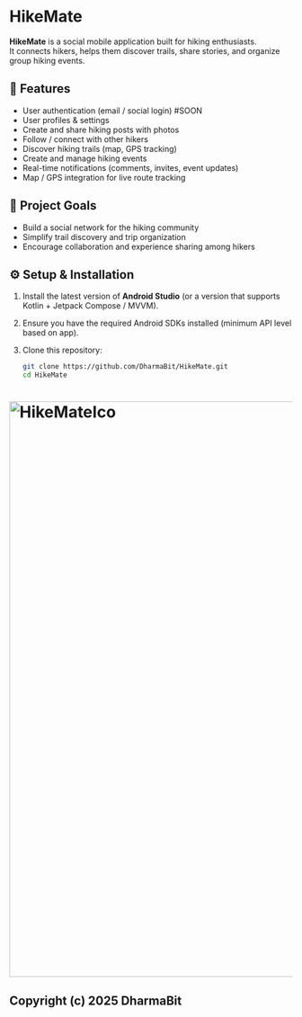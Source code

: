 # HikeMate

**HikeMate** is a social mobile application built for hiking enthusiasts.  
It connects hikers, helps them discover trails, share stories, and organize group hiking events.

## 🌄 Features

- User authentication (email / social login) #SOON
- User profiles & settings
- Create and share hiking posts with photos
- Follow / connect with other hikers
- Discover hiking trails (map, GPS tracking)
- Create and manage hiking events
- Real-time notifications (comments, invites, event updates)
- Map / GPS integration for live route tracking

## 🎯 Project Goals

- Build a social network for the hiking community
- Simplify trail discovery and trip organization
- Encourage collaboration and experience sharing among hikers

## ⚙️ Setup & Installation

1. Install the latest version of **Android Studio** (or a version that supports Kotlin + Jetpack Compose / MVVM).
2. Ensure you have the required Android SDKs installed (minimum API level based on app).
3. Clone this repository:

   ```bash
   git clone https://github.com/DharmaBit/HikeMate.git
   cd HikeMate

# <img width="1024" height="1024" alt="HikeMateIco" src="https://github.com/user-attachments/assets/62ab3134-409d-4974-a101-2ede85ca1777" />

## Copyright (c) 2025 DharmaBit
